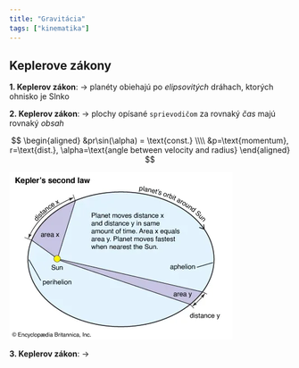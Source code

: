 ```yaml
---
title: "Gravitácia"
tags: ["kinematika"]
---
```



## Keplerove zákony

**1. Keplerov zákon**:
-> planéty obiehajú po *elipsovitých* dráhach, ktorých ohnisko je Slnko

**2. Keplerov zákon**:
-> plochy opísané `sprievodičom` za rovnaký *čas* majú rovnaký *obsah*

$$
\begin{aligned} 
&pr\sin(\alpha) = \text{const.} \\\\
&p=\text{momentum}, r=\text{dist.}, \alpha=\text{angle between velocity and radius} 
\end{aligned}
$$

![](attachments/keplers_2nd_law.png)

**3. Keplerov zákon**:
-> 